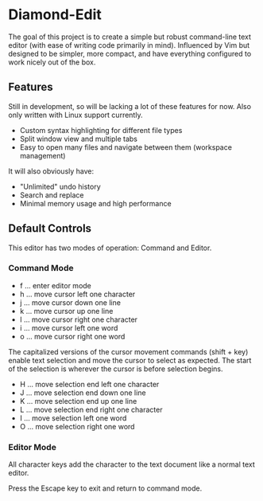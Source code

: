 # Diamond-Edit
The goal of this project is to create a simple but robust command-line text editor (with ease of writing code primarily in mind).
Influenced by Vim but designed to be simpler, more compact, and have everything configured to work nicely out of the box.

## Features
Still in development, so will be lacking a lot of these features for now.
Also only written with Linux support currently.

* Custom syntax highlighting for different file types
* Split window view and multiple tabs
* Easy to open many files and navigate between them (workspace management)

It will also obviously have:
* "Unlimited" undo history
* Search and replace
* Minimal memory usage and high performance

## Default Controls

This editor has two modes of operation: Command and Editor.

### Command Mode

* f ... enter editor mode
* h ... move cursor left one character 
* j ... move cursor down one line
* k ... move cursor up one line
* l ... move cursor right one character
* i ... move cursor left one word
* o ... move cursor right one word

The capitalized versions of the cursor movement commands (shift + key) enable text selection and move the cursor to select as expected. The start of the selection is wherever the cursor is before selection begins.
* H ... move selection end left one character
* J ... move selection end down one line
* K ... move selection end up one line
* L ... move selection end right one character
* I ... move selection left one word
* O ... move selection right one word

### Editor Mode

All character keys add the character to the text document like a normal text editor.

Press the Escape key to exit and return to command mode.
